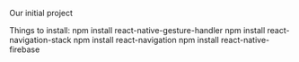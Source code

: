 Our initial project 


Things to install:
    npm install react-native-gesture-handler
    npm install react-navigation-stack
    npm install react-navigation
    npm install react-native-firebase

    
